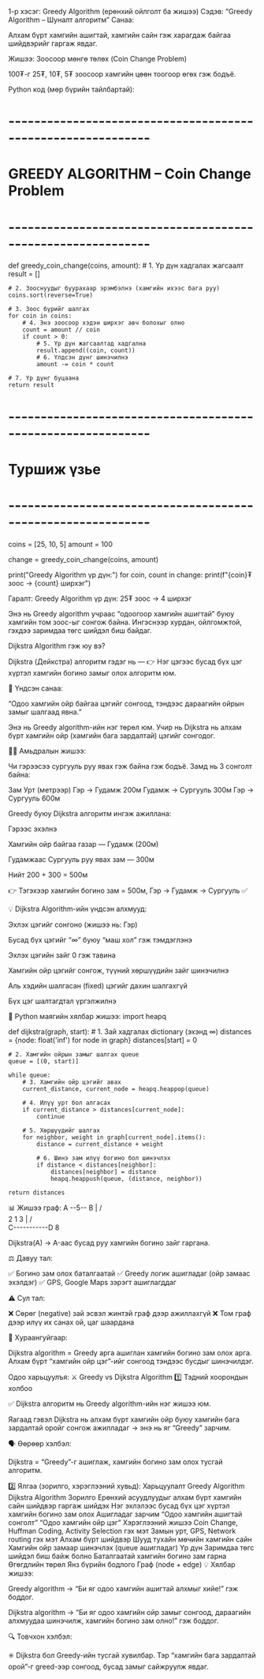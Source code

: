 1-р хэсэг: Greedy Algorithm (ерөнхий ойлголт ба жишээ)
 Сэдэв: “Greedy Algorithm – Шуналт алгоритм”
 Санаа:

Алхам бүрт хамгийн ашигтай, хамгийн сайн гэж харагдаж байгаа шийдвэрийг гаргаж явдаг.

 Жишээ: Зоосоор мөнгө төлөх (Coin Change Problem)

 100₮-г 25₮, 10₮, 5₮ зоосоор хамгийн цөөн тоогоор өгөх гэж бодъё.

 Python код (мөр бүрийн тайлбартай):
# ------------------------------------------------------------
# GREEDY ALGORITHM – Coin Change Problem
# ------------------------------------------------------------

def greedy_coin_change(coins, amount):
    # 1. Үр дүн хадгалах жагсаалт
    result = []

    # 2. Зооснуудыг буурахаар эрэмбэлнэ (хамгийн ихээс бага руу)
    coins.sort(reverse=True)

    # 3. Зоос бүрийг шалгах
    for coin in coins:
        # 4. Энэ зоосоор хэдэн ширхэг авч болохыг олно
        count = amount // coin
        if count > 0:
            # 5. Үр дүн жагсаалтад хадгална
            result.append((coin, count))
            # 6. Үлдсэн дүнг шинэчилнэ
            amount -= coin * count

    # 7. Үр дүнг буцаана
    return result


# ------------------------------------------------------------
# Туршиж үзье
# ------------------------------------------------------------
coins = [25, 10, 5]
amount = 100

change = greedy_coin_change(coins, amount)

print("Greedy Algorithm үр дүн:")
for coin, count in change:
    print(f"{coin}₮ зоос → {count} ширхэг")

 Гаралт:
Greedy Algorithm үр дүн:
25₮ зоос → 4 ширхэг


 Энэ нь Greedy algorithm учраас “одоогоор хамгийн ашигтай” буюу хамгийн том зоос-ыг сонгож байна.
Ингэснээр хурдан, ойлгомжтой, гэхдээ заримдаа төгс шийдэл биш байдаг.




Dijkstra Algorithm гэж юу вэ?

Dijkstra (Дейкстра) алгоритм гэдэг нь —
👉 Нэг цэгээс бусад бүх цэг хүртэл хамгийн богино замыг олох алгоритм юм.

🎯 Үндсэн санаа:

“Одоо хамгийн ойр байгаа цэгийг сонгоод, тэндээс дараагийн ойрын замыг шалгаад явна.”

Энэ нь Greedy algorithm-ийн нэг төрөл юм.
Учир нь Dijkstra нь алхам бүрт хамгийн ойр (хамгийн бага зардалтай) цэгийг сонгодог.

🚶‍♀️ Амьдралын жишээ:

Чи гэрээсээ сургууль руу явах гэж байна гэж бодъё.
Замд нь 3 сонголт байна:

Зам	Урт (метрээр)
Гэр → Гудамж	200м
Гудамж → Сургууль	300м
Гэр → Сургууль	600м

Greedy буюу Dijkstra алгоритм ингэж ажиллана:

Гэрээс эхэлнэ

Хамгийн ойр байгаа газар — Гудамж (200м)

Гудамжаас Сургууль руу явах зам — 300м

Нийт 200 + 300 = 500м

👉 Тэгэхээр хамгийн богино зам = 500м,
Гэр → Гудамж → Сургууль ✅

💡 Dijkstra Algorithm-ийн үндсэн алхмууд:

Эхлэх цэгийг сонгоно (жишээ нь: Гэр)

Бусад бүх цэгийг “∞” буюу “маш хол” гэж тэмдэглэнэ

Эхлэх цэгийн зайг 0 гэж тавина

Хамгийн ойр цэгийг сонгож, түүний хөршүүдийн зайг шинэчилнэ

Аль хэдийн шалгасан (fixed) цэгийг дахин шалгахгүй

Бүх цэг шалтагдтал үргэлжилнэ

🧩 Python маягийн хялбар жишээ:
import heapq

def dijkstra(graph, start):
    # 1. Зай хадгалах dictionary (эхэнд ∞)
    distances = {node: float('inf') for node in graph}
    distances[start] = 0

    # 2. Хамгийн ойрын замыг шалгах queue
    queue = [(0, start)]

    while queue:
        # 3. Хамгийн ойр цэгийг авах
        current_distance, current_node = heapq.heappop(queue)

        # 4. Илүү урт бол алгасах
        if current_distance > distances[current_node]:
            continue

        # 5. Хөршүүдийг шалгах
        for neighbor, weight in graph[current_node].items():
            distance = current_distance + weight

            # 6. Шинэ зам илүү богино бол шинэчлэх
            if distance < distances[neighbor]:
                distances[neighbor] = distance
                heapq.heappush(queue, (distance, neighbor))

    return distances

📊 Жишээ граф:
A --5-- B
|      / \
2    1    3
|  /       \
C-----------D
     8


Dijkstra(A) →
A-аас бусад руу хамгийн богино зайг гаргана.

⚖️ Давуу тал:

✅ Богино зам олох баталгаатай
✅ Greedy логик ашигладаг (ойр замаас эхэлдэг)
✅ GPS, Google Maps зэрэгт ашиглагддаг

⚠️ Сул тал:

❌ Сөрөг (negative) зай эсвэл жинтэй граф дээр ажиллахгүй
❌ Том граф дээр илүү их санах ой, цаг шаардана

📍 Хураангуйгаар:

Dijkstra algorithm = Greedy арга ашиглан хамгийн богино зам олох арга.
Алхам бүрт “хамгийн ойр цэг”-ийг сонгоод тэндээс бусдыг шинэчилдэг.






Одоо харьцуулъя:
⚔️ Greedy vs Dijkstra Algorithm
1️⃣ Тэдний хоорондын холбоо

✅ Dijkstra алгоритм нь Greedy algorithm-ийн нэг жишээ юм.

Яагаад гэвэл Dijkstra нь алхам бүрт хамгийн ойр буюу хамгийн бага зардалтай оройг сонгож ажилладаг →
энэ нь яг “Greedy” зарчим.

🗣 Өөрөөр хэлбэл:

Dijkstra = “Greedy”-г ашиглаж, хамгийн богино зам олох тусгай алгоритм.

2️⃣ Ялгаа (зорилго, хэрэглээний хувьд):
Харьцуулалт	Greedy Algorithm	Dijkstra Algorithm
Зорилго	Ерөнхий асуудлуудыг алхам бүрт хамгийн сайн шийдвэр гаргаж шийдэх	Нэг эхлэлээс бусад бүх цэг хүртэл хамгийн богино зам олох
Ашигладаг зарчим	“Одоо хамгийн ашигтай сонголт”	“Одоо хамгийн ойр цэг”
Хэрэглээний жишээ	Coin Change, Huffman Coding, Activity Selection гэх мэт	Замын урт, GPS, Network routing гэх мэт
Алхам бүрт шийдвэр	Шууд тухайн мөчийн хамгийн сайн	Хамгийн ойр замаар шинэчлэх (queue ашигладаг)
Үр дүн	Заримдаа төгс шийдэл биш байж болно	Баталгаатай хамгийн богино зам гарна
Өгөгдлийн төрөл	Янз бүрийн бодлого	Граф (node + edge)
💡 Хялбар жишээ:

Greedy algorithm
→ “Би яг одоо хамгийн ашигтай алхмыг хийе!” гэж боддог.

Dijkstra algorithm
→ “Би яг одоо хамгийн ойр замыг сонгоод, дараагийн алхмуудаа шинэчилж, хамгийн богино зам олно!” гэж боддог.

🔍 Товчхон хэлбэл:

✳️ Dijkstra бол Greedy-ийн тусгай хувилбар.
Тэр “хамгийн бага зардалтай орой”-г greed-ээр сонгоод, бусад замыг сайжруулж явдаг.